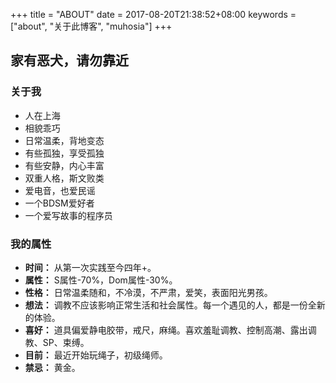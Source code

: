 +++
title = "ABOUT"
date = 2017-08-20T21:38:52+08:00
keywords = ["about", "关于此博客", "muhosia"]
+++

## 家有恶犬，请勿靠近

### 关于我
* 人在上海
* 相貌乖巧
* 日常温柔，背地变态
* 有些孤独，享受孤独
* 有些安静，内心丰富
* 双重人格，斯文败类
* 爱电音，也爱民谣
* 一个BDSM爱好者
* 一个爱写故事的程序员

### 我的属性
* **时间：** 从第一次实践至今四年+。
* **属性：** S属性-70%，Dom属性-30%。
* **性格：** 日常温柔随和，不冷漠，不严肃，爱笑，表面阳光男孩。
* **想法：** 调教不应该影响正常生活和社会属性。每一个遇见的人，都是一份全新的体验。
* **喜好：** 道具偏爱静电胶带，戒尺，麻绳。喜欢羞耻调教、控制高潮、露出调教、SP、束缚。
* **目前：** 最近开始玩绳子，初级绳师。
* **禁忌：** 黄金。
